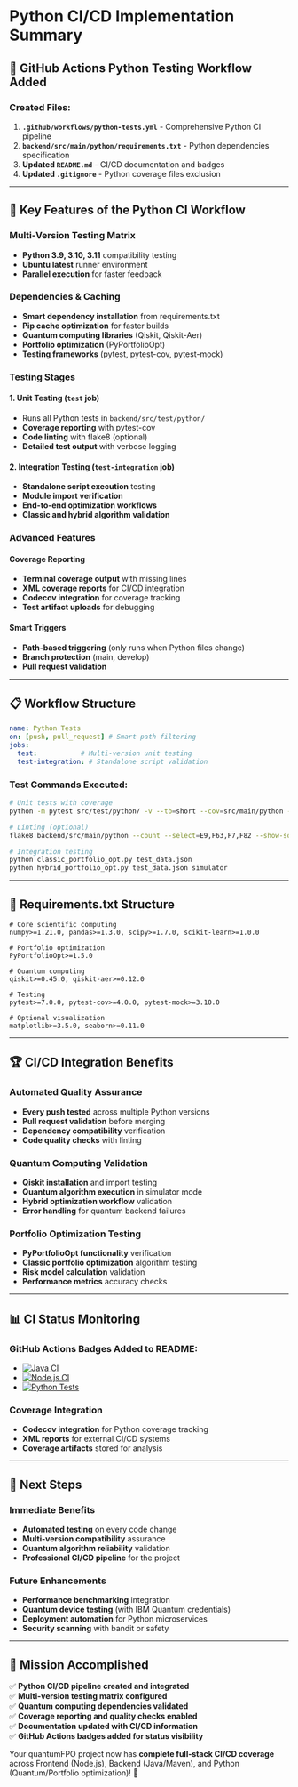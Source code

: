 # Python CI/CD Implementation Summary

## 🚀 **GitHub Actions Python Testing Workflow Added**

### Created Files:
1. **`.github/workflows/python-tests.yml`** - Comprehensive Python CI pipeline
2. **`backend/src/main/python/requirements.txt`** - Python dependencies specification
3. **Updated `README.md`** - CI/CD documentation and badges
4. **Updated `.gitignore`** - Python coverage files exclusion

---

## 🎯 **Key Features of the Python CI Workflow**

### Multi-Version Testing Matrix
- **Python 3.9, 3.10, 3.11** compatibility testing
- **Ubuntu latest** runner environment
- **Parallel execution** for faster feedback

### Dependencies & Caching
- **Smart dependency installation** from requirements.txt
- **Pip cache optimization** for faster builds
- **Quantum computing libraries** (Qiskit, Qiskit-Aer)
- **Portfolio optimization** (PyPortfolioOpt)
- **Testing frameworks** (pytest, pytest-cov, pytest-mock)

### Testing Stages

#### 1. **Unit Testing** (`test` job)
- Runs all Python tests in `backend/src/test/python/`
- **Coverage reporting** with pytest-cov
- **Code linting** with flake8 (optional)
- **Detailed test output** with verbose logging

#### 2. **Integration Testing** (`test-integration` job)
- **Standalone script execution** testing
- **Module import verification**
- **End-to-end optimization workflows**
- **Classic and hybrid algorithm validation**

### Advanced Features

#### Coverage Reporting
- **Terminal coverage output** with missing lines
- **XML coverage reports** for CI/CD integration
- **Codecov integration** for coverage tracking
- **Test artifact uploads** for debugging

#### Smart Triggers
- **Path-based triggering** (only runs when Python files change)
- **Branch protection** (main, develop)
- **Pull request validation**

---

## 📋 **Workflow Structure**

```yaml
name: Python Tests
on: [push, pull_request] # Smart path filtering
jobs:
  test:           # Multi-version unit testing
  test-integration: # Standalone script validation
```

### Test Commands Executed:
```bash
# Unit tests with coverage
python -m pytest src/test/python/ -v --tb=short --cov=src/main/python --cov-report=term-missing --cov-report=xml

# Linting (optional)
flake8 backend/src/main/python --count --select=E9,F63,F7,F82 --show-source --statistics

# Integration testing
python classic_portfolio_opt.py test_data.json
python hybrid_portfolio_opt.py test_data.json simulator
```

---

## 🔧 **Requirements.txt Structure**

```text
# Core scientific computing
numpy>=1.21.0, pandas>=1.3.0, scipy>=1.7.0, scikit-learn>=1.0.0

# Portfolio optimization  
PyPortfolioOpt>=1.5.0

# Quantum computing
qiskit>=0.45.0, qiskit-aer>=0.12.0

# Testing
pytest>=7.0.0, pytest-cov>=4.0.0, pytest-mock>=3.10.0

# Optional visualization
matplotlib>=3.5.0, seaborn>=0.11.0
```

---

## 🏆 **CI/CD Integration Benefits**

### Automated Quality Assurance
- **Every push tested** across multiple Python versions
- **Pull request validation** before merging
- **Dependency compatibility** verification
- **Code quality checks** with linting

### Quantum Computing Validation
- **Qiskit installation** and import testing
- **Quantum algorithm execution** in simulator mode
- **Hybrid optimization workflow** validation
- **Error handling** for quantum backend failures

### Portfolio Optimization Testing
- **PyPortfolioOpt functionality** verification
- **Classic portfolio optimization** algorithm testing
- **Risk model calculation** validation
- **Performance metrics** accuracy checks

---

## 📊 **CI Status Monitoring**

### GitHub Actions Badges Added to README:
- [![Java CI](https://github.com/lxtececo/quantumFPO/actions/workflows/maven.yml/badge.svg)](https://github.com/lxtececo/quantumFPO/actions/workflows/maven.yml)
- [![Node.js CI](https://github.com/lxtececo/quantumFPO/actions/workflows/node.js.yml/badge.svg)](https://github.com/lxtececo/quantumFPO/actions/workflows/node.js.yml)  
- [![Python Tests](https://github.com/lxtececo/quantumFPO/actions/workflows/python-tests.yml/badge.svg)](https://github.com/lxtececo/quantumFPO/actions/workflows/python-tests.yml)

### Coverage Integration
- **Codecov integration** for Python coverage tracking
- **XML reports** for external CI/CD systems
- **Coverage artifacts** stored for analysis

---

## 🚀 **Next Steps**

### Immediate Benefits
- **Automated testing** on every code change
- **Multi-version compatibility** assurance
- **Quantum algorithm reliability** validation
- **Professional CI/CD pipeline** for the project

### Future Enhancements
- **Performance benchmarking** integration
- **Quantum device testing** (with IBM Quantum credentials)
- **Deployment automation** for Python microservices
- **Security scanning** with bandit or safety

---

## 🎯 **Mission Accomplished**

✅ **Python CI/CD pipeline created and integrated**  
✅ **Multi-version testing matrix configured**  
✅ **Quantum computing dependencies validated**  
✅ **Coverage reporting and quality checks enabled**  
✅ **Documentation updated with CI/CD information**  
✅ **GitHub Actions badges added for status visibility**  

Your quantumFPO project now has **complete full-stack CI/CD coverage** across Frontend (Node.js), Backend (Java/Maven), and Python (Quantum/Portfolio optimization)! 🎉
